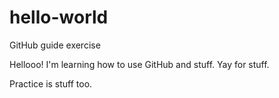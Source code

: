# hello-world
GitHub guide exercise 

Hellooo! I'm learning how to use GitHub and stuff. Yay for stuff.

Practice is stuff too.
